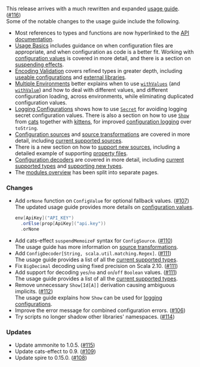 This release arrives with a much rewritten and expanded [usage guide](https://cir.is/docs). ([#116][#116])  
Some of the notable changes to the usage guide include the following.

- Most references to types and functions are now hyperlinked to the [API documentation](https://cir.is/api).
- [Usage Basics](https://cir.is/docs/basics) includes guidance on when configuration files are appropriate, and when configuration as code is a better fit. Working with [configuration values](https://cir.is/docs/basics#configuration-values) is covered in more detail, and there is a section on [suspending effects](https://cir.is/docs/basics#suspending-effects).
- [Encoding Validation](https://cir.is/docs/validation) covers refined types in greater depth, including [useable configurations](https://cir.is/docs/validation#useable-configurations) and [external libraries](https://cir.is/docs/validation#external-libraries).
- [Multiple Environments](https://cir.is/docs/environments) better explains when to use [`withValues`][withValues] (and [`withValue`][withValue]) and how to deal with different values, and different configuration loading, across environments, while eliminating duplicated configuration values.
- [Logging Configurations](https://cir.is/docs/logging) shows how to use [`Secret`][Secret] for avoiding logging secret configuration values. There is also a section on how to use [`Show`][Show] from [cats][cats] together with [kittens][kittens], for improved [configuration logging](https://cir.is/docs/logging#logging-improvements) over `toString`.
- [Configuration sources](https://cir.is/docs/sources) and [source transformations](https://cir.is/docs/sources#source-transformations) are covered in more detail, including [current supported sources](https://cir.is/docs/supported-sources).
- There is a new section on how to [support new sources](https://cir.is/docs/supporting-new-sources), including a detailed example of supporting [property files](https://en.wikipedia.org/wiki/.properties).
- [Configuration decoders](https://cir.is/docs/decoders) are covered in more detail, including [current supported types](https://cir.is/docs/supported-types) and [supporting new types](https://cir.is/docs/supporting-new-types).
- The [modules overview](https://cir.is/docs/modules) has been split into separate pages.

### Changes
- Add `orNone` function on `ConfigValue` for optional fallback values. ([#107][#107])  
  The updated usage guide provides more details on [configuration values](https://cir.is/docs/basics#configuration-values).
  ```scala
  env[ApiKey]("API_KEY")
    .orElse(prop[ApiKey]("api.key"))
    .orNone
  ```
- Add cats-effect `suspendMemoizeF` syntax for `ConfigSource`. ([#110][#110])  
  The usage guide has more information on [source transformations](https://cir.is/docs/sources#source-transformations).
- Add `ConfigDecoder[String, scala.util.matching.Regex]`. ([#111][#111])  
  The usage guide provides a list of all the [current supported types](https://cir.is/docs/supported-types).
- Fix `BigDecimal` decoding using fixed precision on Scala 2.10. ([#111][#111])
- Add support for decoding `yes`/`no` and `on`/`off` `Boolean` values. ([#111][#111])  
  The usage guide provides a list of all the [current supported types](https://cir.is/docs/supported-types).
- Remove unnecessary `Show[Id[A]]` derivation causing ambiguous implicits. ([#112][#112])  
  The usage guide explains how `Show` can be used for [logging configurations](https://cir.is/docs/logging#logging-improvements).
- Improve the error message for combined configuration errors. ([#106][#106])
- Try scripts no longer shadow other libraries' namespaces. ([#114][#114])

### Updates
- Update ammonite to 1.0.5. ([#115][#115])
- Update cats-effect to 0.9. ([#109][#109])
- Update spire to 0.15.0. ([#108][#108])

[#106]: https://github.com/vlovgr/ciris/pull/106
[#107]: https://github.com/vlovgr/ciris/pull/107
[#108]: https://github.com/vlovgr/ciris/pull/108
[#109]: https://github.com/vlovgr/ciris/pull/109
[#110]: https://github.com/vlovgr/ciris/pull/110
[#111]: https://github.com/vlovgr/ciris/pull/111
[#112]: https://github.com/vlovgr/ciris/pull/112
[#114]: https://github.com/vlovgr/ciris/pull/114
[#115]: https://github.com/vlovgr/ciris/pull/115
[#116]: https://github.com/vlovgr/ciris/pull/116
[Show]: https://typelevel.org/cats/typeclasses/show.html
[Secret]: https://cir.is/api/ciris/Secret.html
[kittens]: https://github.com/milessabin/kittens
[cats]: https://typelevel.org/cats/
[withValues]: https://cir.is/api/ciris/index.html#withValues[F[_],A1,A2,Z](a1:ciris.ConfigValue[F,A1],a2:ciris.ConfigValue[F,A2])(f:(A1,A2)=>F[Either[ciris.ConfigErrors,Z]])(implicitevidence$6:ciris.api.Monad[F]):F[Either[ciris.ConfigErrors,Z]]
[withValue]: https://cir.is/api/ciris/index.html#withValue[F[_],A1,Z](a1:ciris.ConfigValue[F,A1])(f:A1=>F[Either[ciris.ConfigErrors,Z]])(implicitevidence$3:ciris.api.Monad[F]):F[Either[ciris.ConfigErrors,Z]]
